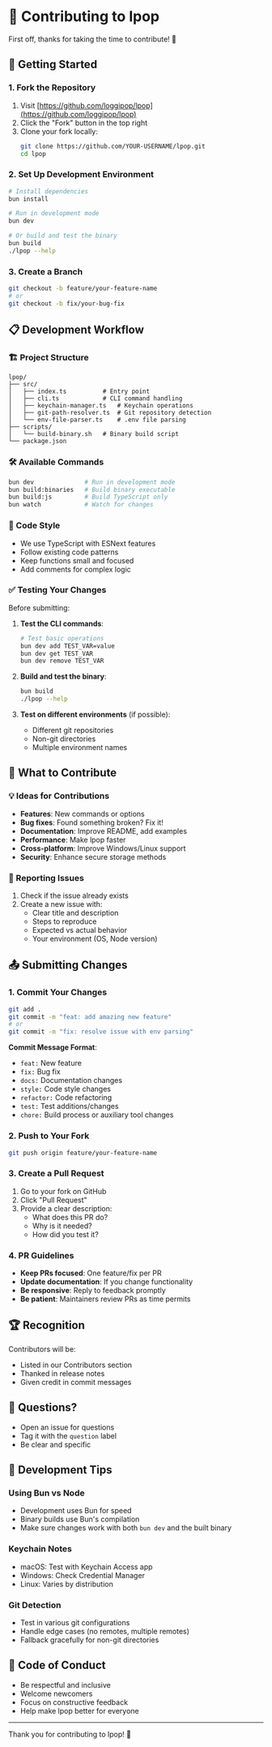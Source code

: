 # 🤝 Contributing to lpop

First off, thanks for taking the time to contribute! 🎉

## 🚀 Getting Started

### 1. Fork the Repository

1. Visit [https://github.com/loggipop/lpop](https://github.com/loggipop/lpop)
2. Click the "Fork" button in the top right
3. Clone your fork locally:
   ```bash
   git clone https://github.com/YOUR-USERNAME/lpop.git
   cd lpop
   ```

### 2. Set Up Development Environment

```bash
# Install dependencies
bun install

# Run in development mode
bun dev

# Or build and test the binary
bun build
./lpop --help
```

### 3. Create a Branch

```bash
git checkout -b feature/your-feature-name
# or
git checkout -b fix/your-bug-fix
```

## 📋 Development Workflow

### 🏗️ Project Structure

```
lpop/
├── src/
│   ├── index.ts          # Entry point
│   ├── cli.ts            # CLI command handling
│   ├── keychain-manager.ts   # Keychain operations
│   ├── git-path-resolver.ts  # Git repository detection
│   └── env-file-parser.ts    # .env file parsing
├── scripts/
│   └── build-binary.sh   # Binary build script
└── package.json
```

### 🛠️ Available Commands

```bash
bun dev              # Run in development mode
bun build:binaries   # Build binary executable
bun build:js         # Build TypeScript only
bun watch            # Watch for changes
```

### 📝 Code Style

- We use TypeScript with ESNext features
- Follow existing code patterns
- Keep functions small and focused
- Add comments for complex logic

### ✅ Testing Your Changes

Before submitting:

1. **Test the CLI commands**:

   ```bash
   # Test basic operations
   bun dev add TEST_VAR=value
   bun dev get TEST_VAR
   bun dev remove TEST_VAR
   ```

2. **Build and test the binary**:

   ```bash
   bun build
   ./lpop --help
   ```

3. **Test on different environments** (if possible):
   - Different git repositories
   - Non-git directories
   - Multiple environment names

## 🎯 What to Contribute

### 💡 Ideas for Contributions

- **Features**: New commands or options
- **Bug fixes**: Found something broken? Fix it!
- **Documentation**: Improve README, add examples
- **Performance**: Make lpop faster
- **Cross-platform**: Improve Windows/Linux support
- **Security**: Enhance secure storage methods

### 🐛 Reporting Issues

1. Check if the issue already exists
2. Create a new issue with:
   - Clear title and description
   - Steps to reproduce
   - Expected vs actual behavior
   - Your environment (OS, Node version)

## 📤 Submitting Changes

### 1. Commit Your Changes

```bash
git add .
git commit -m "feat: add amazing new feature"
# or
git commit -m "fix: resolve issue with env parsing"
```

**Commit Message Format**:

- `feat:` New feature
- `fix:` Bug fix
- `docs:` Documentation changes
- `style:` Code style changes
- `refactor:` Code refactoring
- `test:` Test additions/changes
- `chore:` Build process or auxiliary tool changes

### 2. Push to Your Fork

```bash
git push origin feature/your-feature-name
```

### 3. Create a Pull Request

1. Go to your fork on GitHub
2. Click "Pull Request"
3. Provide a clear description:
   - What does this PR do?
   - Why is it needed?
   - How did you test it?

### 4. PR Guidelines

- **Keep PRs focused**: One feature/fix per PR
- **Update documentation**: If you change functionality
- **Be responsive**: Reply to feedback promptly
- **Be patient**: Maintainers review PRs as time permits

## 🏆 Recognition

Contributors will be:

- Listed in our Contributors section
- Thanked in release notes
- Given credit in commit messages

## 💬 Questions?

- Open an issue for questions
- Tag it with the `question` label
- Be clear and specific

## 🎨 Development Tips

### Using Bun vs Node

- Development uses Bun for speed
- Binary builds use Bun's compilation
- Make sure changes work with both `bun dev` and the built binary

### Keychain Notes

- macOS: Test with Keychain Access app
- Windows: Check Credential Manager
- Linux: Varies by distribution

### Git Detection

- Test in various git configurations
- Handle edge cases (no remotes, multiple remotes)
- Fallback gracefully for non-git directories

## 📜 Code of Conduct

- Be respectful and inclusive
- Welcome newcomers
- Focus on constructive feedback
- Help make lpop better for everyone

---

Thank you for contributing to lpop! 🍭

